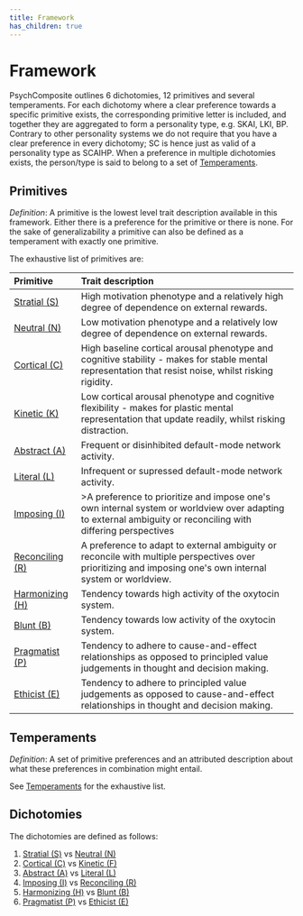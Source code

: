 ```yaml
---
title: Framework
has_children: true
---
```


# Framework

PsychComposite outlines 6 dichotomies, 12 primitives and several temperaments.
For each dichotomy where a clear preference towards a specific primitive exists, the corresponding primitive letter is included, and together they are aggregated to form a personality type, e.g. SKAI, LKI, BP. 
Contrary to other personality systems we do not require that you have a clear preference in every dichotomy; SC is hence just as valid of a personality type as SCAIHP.
When a preference in multiple dichotomies exists, the person/type is said to belong to a set of [Temperaments](/framework/temperaments).

## Primitives

*Definition*: A primitive is the lowest level trait description available in this framework. Either there is a preference for the primitive or there is none.
For the sake of generalizability a primitive can also be defined as a temperament with exactly one primitive.

The exhaustive list of primitives are:


| Primitive                                            | Trait description |
| :----------------------------------------------------| :--------- |
| [Stratial (S)](/framework/primitives/stratial)     | High motivation phenotype and a relatively high degree of dependence on external rewards.  |
| [Neutral (N)](/framework/primitives/neutral)         | Low motivation phenotype and a relatively low degree of dependence on external rewards. |
| [Cortical (C)](/framework/primitives/stable)           | High baseline cortical arousal phenotype and cognitive stability - makes for stable mental representation that resist noise, whilst risking rigidity. |
| [Kinetic (K)](/framework/primitives/flexible)       | Low cortical arousal phenotype and cognitive flexibility - makes for plastic mental representation that update readily, whilst risking distraction. |
| [Abstract (A)](/framework/primitives/abstract)       | Frequent or disinhibited default-mode network activity. |
| [Literal (L)](/framework/primitives/literal)         | Infrequent or supressed default-mode network activity. |
| [Imposing (I)](/framework/primitives/imposing)       | >A preference to prioritize and impose one's own internal system or worldview over adapting to external ambiguity or reconciling with differing perspectives |
| [Reconciling (R)](/framework/primitives/reconciling) | A preference to adapt to external ambiguity or reconcile with multiple perspectives over prioritizing and imposing one's own internal system or worldview. |
| [Harmonizing (H)](/framework/primitives/harmonizing)       | Tendency towards high activity of the oxytocin system. |
| [Blunt (B)](/framework/primitives/blunt)   | Tendency towards low activity of the oxytocin system. |
| [Pragmatist (P)](/framework/primitives/pragmatist)   | Tendency to adhere to cause-and-effect relationships as opposed to principled value judgements in thought and decision making. |
| [Ethicist (E)](/framework/primitives/ethicist)     | Tendency to adhere to principled value judgements as opposed to cause-and-effect relationships in thought and decision making. |

## Temperaments

*Definition*: A set of primitive preferences and an attributed description about what these preferences in combination might entail.

See [Temperaments](/framework/temperaments) for the exhaustive list.

## Dichotomies

The dichotomies are defined as follows:

1. [Stratial (S)](/framework/primitives/stratial) vs [Neutral (N)](/framework/primitives/neutral)
2. [Cortical (C)](/framework/primitives/stable) vs [Kinetic (F)](/framework/primitives/kinetic)
3. [Abstract (A)](/framework/primitives/abstract) vs [Literal (L)](/framework/primitives/literal)
4. [Imposing (I)](/framework/primitives/imposing) vs [Reconciling (R)](/framework/primitives/reconciling)
5. [Harmonizing (H)](/framework/primitives/harmonizing) vs [Blunt (B)](/framework/primitives/blunt)
6. [Pragmatist (P)](/framework/primitives/pragmatist) vs [Ethicist (E)](/framework/primitives/ethicist)
